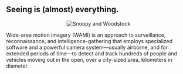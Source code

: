 ## Seeing is (almost) everything.


<p align="center">
  <img src="https://www.broadcastbeat.com/wp-content/uploads/2015/03/Wide-Area-Motion-Imagery-WAMI1.png" title="Snoopy and Woodstock"/>
</p>



Wide-area motion imagery (WAMI) is an approach to surveillance, reconnaissance, and intelligence-gathering that employs specialized software and a powerful camera system—usually airborne, and for extended periods of time—to detect and track hundreds of people and vehicles moving out in the open, over a city-sized area, kilometers in diameter.
